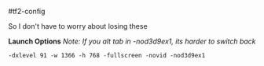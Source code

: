 #tf2-config

So I don't have to worry about losing these

**Launch Options**
*Note: If you alt tab in -nod3d9ex1, its harder to switch back*

```
-dxlevel 91 -w 1366 -h 768 -fullscreen -novid -nod3d9ex1
```

